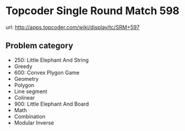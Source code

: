 # Topcoder Single Round Match 598

url: http://apps.topcoder.com/wiki/display/tc/SRM+597

## Problem category

* 250: Little Elephant And String
 * Greedy
* 600: Convex Plygon Game
 * Geometry
  * Polygon
  * Line segment
  * Colinear
* 900: Little Elephant And Board
 * Math
  * Combination
  * Modular Inverse

